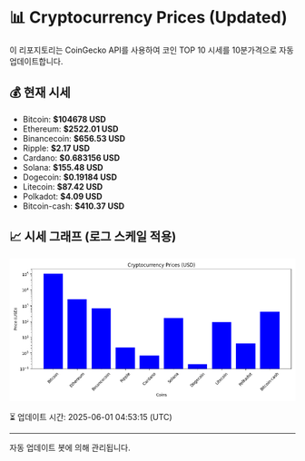 
# 📊 Cryptocurrency Prices (Updated)

이 리포지토리는 CoinGecko API를 사용하여 코인 TOP 10 시세를 10분가격으로 자동 업데이트합니다.

## 💰 현재 시세
- Bitcoin: **$104678 USD**
- Ethereum: **$2522.01 USD**
- Binancecoin: **$656.53 USD**
- Ripple: **$2.17 USD**
- Cardano: **$0.683156 USD**
- Solana: **$155.48 USD**
- Dogecoin: **$0.19184 USD**
- Litecoin: **$87.42 USD**
- Polkadot: **$4.09 USD**
- Bitcoin-cash: **$410.37 USD**

## 📈 시세 그래프 (로그 스케일 적용)
![Crypto Prices](crypto_prices.png)

⏳ 업데이트 시간: 2025-06-01 04:53:15 (UTC)

---
자동 업데이트 봇에 의해 관리됩니다.
